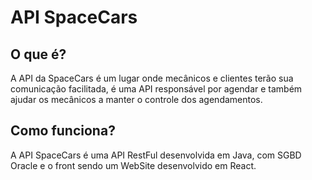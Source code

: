 # API SpaceCars
## O que é?
A API da SpaceCars é um lugar onde mecânicos e clientes terão sua comunicação facilitada, é uma API responsável por agendar e também ajudar os mecânicos a 
manter o controle dos agendamentos.

## Como funciona?
A API SpaceCars é uma API RestFul desenvolvida em Java, com SGBD Oracle e o front sendo um WebSite desenvolvido em React.
